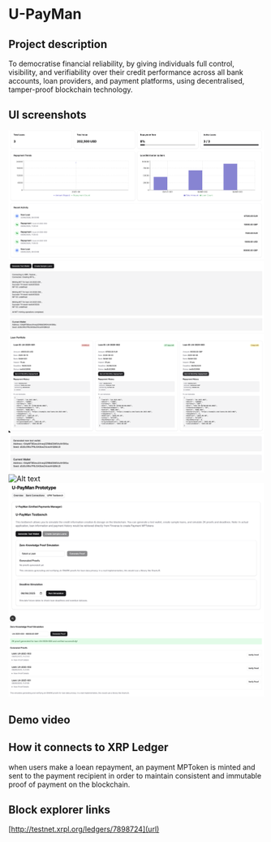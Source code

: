 # U-PayMan
## Project description
To democratise financial reliability, by giving individuals full control, visibility, and verifiability over their credit performance across all bank accounts, loan providers, and payment platforms, using decentralised, tamper-proof blockchain technology.

## UI screenshots

![Alt text](Submission_Media/Dashboard.png)
![Alt text](Submission_Media/Generate_LoanMPToken.png)
![Alt text](Submission_Media/Generate_PaymentMPToken.png)
![Alt text](Submission_Media/Generate_Wallet.png)
![Alt text](Submission_Media/Loan_Portfolio.png)
![Alt text](Submission_Media/Testbench_Main.png)
![Alt text](Submission_Media/ZKProof.png)

## Demo video


## How it connects to XRP Ledger
when users make a loean repayment, an payment MPToken is minted and sent to the payment recipient in order to maintain consistent and immutable proof of payment on the blockchain.

## Block explorer links
[http://testnet.xrpl.org/ledgers/7898724](url)
